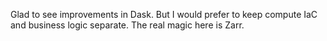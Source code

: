 Glad to see improvements in Dask. But I would prefer to keep compute IaC and business logic separate. The real magic here is Zarr.
